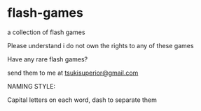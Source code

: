 # flash-games
a collection of flash games

Please understand i do not own the rights to any of these games

Have any rare flash games?

send them to me at tsukisuperior@gmail.com

NAMING STYLE:

Capital letters on each word, dash to separate them


